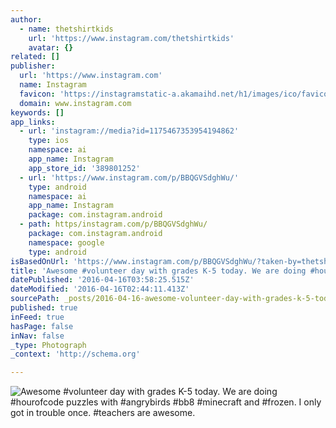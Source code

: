 ```yaml
---
author:
  - name: thetshirtkids
    url: 'https://www.instagram.com/thetshirtkids'
    avatar: {}
related: []
publisher:
  url: 'https://www.instagram.com'
  name: Instagram
  favicon: 'https://instagramstatic-a.akamaihd.net/h1/images/ico/favicon.ico/7cdab0872b15.ico'
  domain: www.instagram.com
keywords: []
app_links:
  - url: 'instagram://media?id=1175467353954194862'
    type: ios
    namespace: ai
    app_name: Instagram
    app_store_id: '389801252'
  - url: 'https://www.instagram.com/p/BBQGVSdghWu/'
    type: android
    namespace: ai
    app_name: Instagram
    package: com.instagram.android
  - path: https/instagram.com/p/BBQGVSdghWu/
    package: com.instagram.android
    namespace: google
    type: android
isBasedOnUrl: 'https://www.instagram.com/p/BBQGVSdghWu/?taken-by=thetshirtkids'
title: 'Awesome #volunteer day with grades K-5 today. We are doing #hourofcode puzzles with #angrybirds #bb8 #minecraft and #frozen. I only got in trouble once. #teachers are awesome.'
datePublished: '2016-04-16T03:58:25.515Z'
dateModified: '2016-04-16T02:44:11.413Z'
sourcePath: _posts/2016-04-16-awesome-volunteer-day-with-grades-k-5-today-we-are-doing.md
published: true
inFeed: true
hasPage: false
inNav: false
_type: Photograph
_context: 'http://schema.org'

---
```

![Awesome #volunteer day with grades K-5 today. We are doing #hourofcode puzzles with #angrybirds #bb8 #minecraft and #frozen. I only got in trouble once. #teachers are awesome.](https://scontent.cdninstagram.com/t51.2885-15/s640x640/sh0.08/e35/12446135_1073161712735436_486004708_n.jpg?ig_cache_key=MTE3NTQ2NzM1Mzk1NDE5NDg2Mg%3D%3D.2)